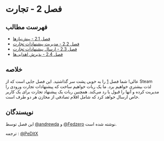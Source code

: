 # فصل 2 - تجارت

## فهرست مطالب

- [فصل 2.1 - پیش‌نیازها](./Chapter%202.1%20-%20Prerequisites)
- [فصل 2.2 - مدیریت پیشنهادات تجارت](./Chapter%202.2%20-%20Handling%20Trade%20Offers)
- [فصل 2.3 - ارسال پیشنهادات تجارت](./Chapter%202.3%20-%20Sending%20Trade%20Offers)
- [فصل 2.4 - پذیرش اهدایی‌ها](./Chapter%202.4%20-%20Accepting%20Donations)

## خلاصه

عالی! شما فصل [1](../Chapter%201%20-%20Basics) را به خوبی پشت سر گذاشتید. 
این فصل جایی است که از Steam لذت بیشتری خواهیم برد. ما یک ربات خواهیم ساخت 
که پیشنهادات تجارت ورودی را مدیریت کرده و آنها را قبول یا رد می‌کند. همچنین ربات 
یک پیشنهاد تجارت برای یک کاربر خاص ارسال خواهد کرد که شامل اقلام تصادفی از 
مخازن هر دو طرف است.

## نویسندگان

این فصل توسط [@andrewda](https://github.com/andrewda) و
[@Fedzero](https://github.com/Fedzero) نوشته شده است.


ترجمه : [@PeDitX](https://github.com/peditx)
